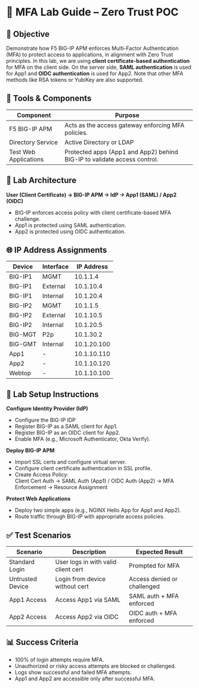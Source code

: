 # 🔐 MFA Lab Guide – Zero Trust POC

## 🎯 Objective
Demonstrate how F5 BIG-IP APM enforces Multi-Factor Authentication (MFA) to protect access to applications, in alignment with Zero Trust principles. In this lab, we are using **client certificate-based authentication** for MFA on the client side. On the server side, **SAML authentication** is used for App1 and **OIDC authentication** is used for App2. Note that other MFA methods like RSA tokens or YubiKey are also supported.

## 🧰 Tools & Components

| Component              | Purpose                                                    |
|------------------------|------------------------------------------------------------|
| F5 BIG-IP APM          | Acts as the access gateway enforcing MFA policies.         |
| Directory Service	     | Active Directory or LDAP                                   |
| Test Web Applications  | Protected apps (App1 and App2) behind BIG-IP to validate access control.  |

## 🧱 Lab Architecture
**User (Client Certificate) → BIG-IP APM → IdP → App1 (SAML) / App2 (OIDC)**

- BIG-IP enforces access policy with client certificate-based MFA challenge.
- App1 is protected using SAML authentication.
- App2 is protected using OIDC authentication.

## 🌐 IP Address Assignments

| Device     | Interface | IP Address     |
|------------|-----------|----------------|
| BIG-IP1    | MGMT      | 10.1.1.4       |
| BIG-IP1    | External  | 10.1.10.4      |
| BIG-IP1    | Internal  | 10.1.20.4      |
| BIG-IP2    | MGMT      | 10.1.1.5       |
| BIG-IP2    | External  | 10.1.10.5      |
| BIG-IP2    | Internal  | 10.1.20.5      |
| BIG-MGT    | P2p       | 10.1.30.2      |
| BIG-GMT    | Internal  | 10.1.20.100    |
| App1       | -         | 10.1.10.110    |
| App2       | -         | 10.1.10.120    |
| Webtop     | -         | 10.1.10.100    |

## 🧪 Lab Setup Instructions

**Configure Identity Provider (IdP)**
- Configure the BIG-IP IDP
- Register BIG-IP as a SAML client for App1.
- Register BIG-IP as an OIDC client for App2.
- Enable MFA (e.g., Microsoft Authenticator, Okta Verify).

**Deploy BIG-IP APM**
- Import SSL certs and configure virtual server.
- Configure client certificate authentication in SSL profile.
- Create Access Policy:  
  Client Cert Auth → SAML Auth (App1) / OIDC Auth (App2) → MFA Enforcement → Resource Assignment

**Protect Web Applications**
- Deploy two simple apps (e.g., NGINX Hello App for App1 and App2).
- Route traffic through BIG-IP with appropriate access policies.

## ✅ Test Scenarios

| Scenario         | Description                        | Expected Result                     |
|------------------|------------------------------------|-------------------------------------|
| Standard Login   | User logs in with valid client cert | Prompted for MFA                    |
| Untrusted Device | Login from device without cert     | Access denied or challenged         |
| App1 Access      | Access App1 via SAML               | SAML auth + MFA enforced            |
| App2 Access      | Access App2 via OIDC               | OIDC auth + MFA enforced            |

## 📊 Success Criteria
- 100% of login attempts require MFA.
- Unauthorized or risky access attempts are blocked or challenged.
- Logs show successful and failed MFA attempts.
- App1 and App2 are accessible only after successful MFA.